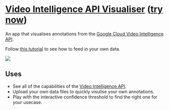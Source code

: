 # [Video Intelligence API Visualiser](https://zackakil.github.io/video-intelligence-api-visualiser/) ([try now](https://ws9303.github.io/api-visualiser/))

An app that visualises annotations from the [Google Cloud Video Intelligence API](https://cloud.google.com/video-intelligence?utm_source=ext&utm_medium=partner&utm_campaign=CDR_zac_aiml_vid_intel_demo_interactive%20demo_060221&utm_content=-).

Follow [this tutorial](https://cloud.google.com/video-intelligence-storage-trigger) to see how to feed in your own data.

![](assets/vid_intel_demo.gif)

## Uses
- See all of the capabilities of the [Video Intelligence API](https://cloud.google.com/video-intelligence?utm_source=ext&utm_medium=partner&utm_campaign=CDR_zac_aiml_vid_intel_demo_interactive%20demo_060221&utm_content=-).
- Upload your own data files to quickly visulise your own annotations.
- Play with the interactive confidence threshold to find the right one for your usecase.
